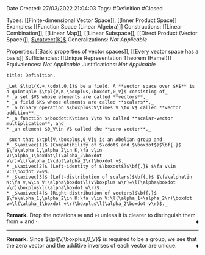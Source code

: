 <br />
<br />

Date Created: 27/03/2022 21:04:03
Tags: #Definition #Closed 

Types: [[Finite-dimensional Vector Space]], [[Inner Product Space]]
Examples: [[Function Space (Linear Algebra)]]
Constructions: [[Linear Combination]], [[Linear Map]], [[Linear Subspace]], [[Direct Product (Vector Space)]], [$\catvect[K]$](Category%20of%20Vector%20Spaces.md)
Generalizations: _Not Applicable_

Properties: [[Basic properties of vector spaces]], [[Every vector space has a basis]]
Sufficiencies: [[Unique Representation Theorem (Hamel)]]
Equivalences: _Not Applicable_
Justifications: _Not Applicable_

``` ad-Definition
title: Definition.

_Let $\tpl{K,+,\cdot,0,1}$ be a field. A **vector space over $K$** is a quintuple $\tpl{V,K,\boxplus,\boxdot,0_V}$ consisting of_
* _a set $V$ whose elements are called **vectors**,_
* _a field $K$ whose elements are called **scalars**,_
* _a binary operation $\boxplus:V\times V \to V$ called **vector addition**,_
* _a function $\boxdot:K\times V\to V$ called **scalar-vector multiplication**, and_
* _an element $0_V\in V$ called the **zero vector**,_

_such that $\tpl{V,\boxplus,0_V}$ is an Abelian group and_
* _$\axivec[1]$ (Compatibility of $\cdot$ and $\boxdot$)$\bf{.}$ $\fa\alpha_1,\alpha_2\in K,\fa v\in V:\alpha_1\boxdot\l(\alpha_2\boxdot v\r)=\l(\alpha_1\cdot\alpha_2\r)\boxdot v$._
* _$\axivec[2]$ (Left-identity of $\boxdot$)$\bf{.}$ $\fa v\in V:1\boxdot v=v$._
* _$\axivec[3]$ (Left-distribution of scalars)$\bf{.}$ $\fa\alpha\in K:\fa v,w\in V:\alpha\boxdot\l(v\boxplus w\r)=\l(\alpha\boxdot v\r)\boxplus\l(\alpha\boxdot w\r)$._
* _$\axivec[4]$ (Right-distribution of vectors)$\bf{.}$ $\fa\alpha_1,\alpha_2\in K:\fa v\in V:\l(\alpha_1+\alpha_2\r)\boxdot v=\l(\alpha_1\boxdot v\r)\boxplus\l(\alpha_2\boxdot v\r)$._

```

**Remark.** Drop the notations $\boxplus$ and $\boxdot$ unless it is clearer to distinguish them from $+$ and $\cdot$.<span style="float:right;">$\blacklozenge$</span>

---

**Remark.** Since $\tpl{V,\boxplus,0_V}$ is required to be a group, we see that the zero vector and the additive inverses of each vector are unique.<span style="float:right;">$\blacklozenge$</span>
